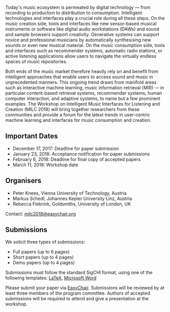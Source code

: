 Today's music ecosystem is permeated by digital technology — from recording to production to distribution to consumption. Intelligent technologies and interfaces play a crucial role during all these steps. On the music creation side, tools and interfaces like new sensor-based musical instruments or software like digital audio workstations (DAWs) and sound and sample browsers support creativity. Generative systems can support novice and professional musicians by automatically synthesising new sounds or even new musical material. On the music consumption side, tools and interfaces such as recommender systems, automatic radio stations, or active listening applications allow users to navigate the virtually endless spaces of music repositories.

Both ends of the music market therefore heavily rely on and benefit from intelligent approaches that enable users to access sound and music in unprecedented manners. This ongoing trend draws from manifold areas such as interactive machine learning, music information retrieval (MIR) — in particular content-based retrieval systems, recommender systems, human computer interaction, and adaptive systems, to name but a few prominent examples. The Workshop on Intelligent Music Interfaces for Listening and Creation (MILC 2018) will bring together researchers from these communities and provide a forum for the latest trends in user-centric machine learning and interfaces for music consumption and creation.

## Important Dates
- December 17, 2017: Deadline for paper submission
- January 23, 2018: Acceptance notification for paper submissions
- February 6, 2018: Deadline for final copy of accepted papers
- March 11, 2018: Workshop date

## Organisers
- Peter Knees, Vienna University of Technology, Austria
- Markus Schedl, Johannes Kepler University Linz, Austria
- Rebecca Fiebrink, Goldsmiths, University of London, UK

Contact: [milc2018@easychair.org](mailto:milc2018@easychair.org)

## Submissions
We solicit three types of submissions:
- Full papers (up to 6 pages)
- Short papers (up to 4 pages)
- Demo papers (up to 4 pages)

Submissions must follow the standard SigCHI format, using one of the following templates: [LaTeX](https://github.com/sigchi/Document-Formats/tree/master/LaTeX), [Microsoft Word](http://st.sigchi.org/sigchi-paper-template/SIGCHIPaperFormat.docx)

Please submit your paper via [EasyChair](https://easychair.org/conferences/?conf=iui2018milc). Submissions will be reviewed by at least three members of the program committee. Authors of accepted submissions will be required to attend and give a presentation at the workshop. 